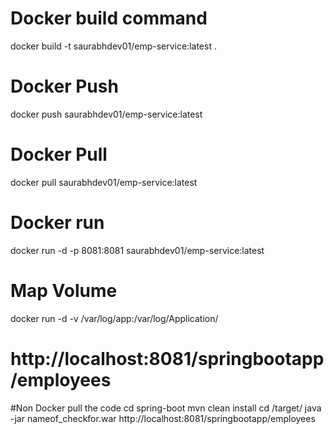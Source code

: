 # Docker build command
docker build -t saurabhdev01/emp-service:latest .
# Docker Push
docker push saurabhdev01/emp-service:latest
# Docker Pull
docker pull saurabhdev01/emp-service:latest
# Docker run
docker run -d -p 8081:8081 saurabhdev01/emp-service:latest
# Map Volume
docker run -d -v /var/log/app:/var/log/Application/
# http://localhost:8081/springbootapp/employees

#Non Docker
pull the code
cd spring-boot
mvn clean install
cd /target/
java -jar nameof_checkfor.war
http://localhost:8081/springbootapp/employees
